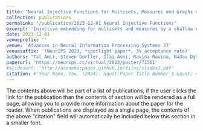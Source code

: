 ```yaml
---
title: "Neural Injective Functions for Multisets, Measures and Graphs via a Finite Witness Theorem "
collection: publications
permalink: "/publication/2023-12-01 Neural Injective Functions"
excerpt: 'Injective embedding for multisets and measures by a shallow neural network'
date: 2023-12-01
venueprefix: ''
venue: 'Advances in Neural Information Processing Systems 37'
venuesuffix: '(NeurIPS 2023, *spotlight paper*, 3% acceptance rate)'
authors: "Tal Amir, Steven Gortler, Ilai Avni, Ravina Ravina, Nadav Dym"
paperurl: 'https://neurips.cc/virtual/2023/poster/71561'
#slidesurl: 'http://academicpages.github.io/files/slides2.pdf'
citation: #'Your Name, You. (2024). &quot;Paper Title Number 3.&quot; <i>GitHub Journal of Bugs</i>. 1(3).'
---
```


The contents above will be part of a list of publications, if the user clicks the link for the publication than the contents of section will be rendered as a full page, allowing you to provide more information about the paper for the reader. When publications are displayed as a single page, the contents of the above "citation" field will automatically be included below this section in a smaller font.
